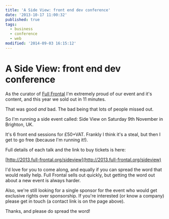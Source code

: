 ```yaml
---
title: 'A Side View: front end dev conference'
date: '2013-10-17 11:00:32'
published: true
tags:
  - business
  - conference
  - web
modified: '2014-09-03 16:15:12'
---
```

# A Side View: front end dev conference

As the curator of [Full Frontal](http://2013.full-frontal.org) I'm extremely proud of our event and it's content, and this year we sold out in 11 minutes. 

That was good *and* bad. The bad being that lots of people missed out.

So I'm running a side event called: Side View on Saturday 9th November in Brighton, UK.

It's 6 front end sessions for £50+VAT. Frankly I think it's a steal, but then I get to go free (because I'm running it!).

Full details of each talk and the link to buy tickets is here:

[http://2013.full-frontal.org/sideview](http://2013.full-frontal.org/sideview)

I'd love for you to come along, and equally if you can spread the word that would really help. Full Frontal sells out quickly, but getting the word out about a new event is always harder.

Also, we're still looking for a single sponsor for the event who would get exclusive rights over sponsorship. If you're interested (or know a company) please get in touch (a contact link is on the page above).

Thanks, and please do spread the word!

